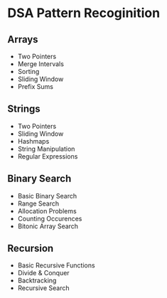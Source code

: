 # DSA Pattern Recoginition

## Arrays
  - Two Pointers
  - Merge Intervals
  - Sorting
  - Sliding Window
  - Prefix Sums

## Strings
  - Two Pointers
  - Sliding Window
  - Hashmaps
  - String Manipulation
  - Regular Expressions

## Binary Search
  - Basic Binary Search
  - Range Search
  - Allocation Problems
  - Counting Occurences
  - Bitonic Array Search

## Recursion
  - Basic Recursive Functions
  - Divide & Conquer
  - Backtracking
  - Recursive Search
